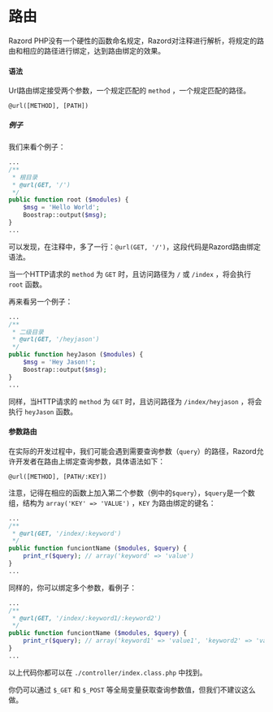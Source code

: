 # 路由

Razord PHP没有一个硬性的函数命名规定，Razord对注释进行解析，将规定的路由和相应的路径进行绑定，达到路由绑定的效果。

#### 语法

Url路由绑定接受两个参数，一个规定匹配的 `method` ，一个规定匹配的路径。 

```
@url([METHOD], [PATH])
```

##### 例子

我们来看个例子：

```php
...
/**
 * 根目录
 * @url(GET, '/')
 */
public function root ($modules) {
    $msg = 'Hello World';
    Boostrap::output($msg);
}
...
```
可以发现，在注释中，多了一行：`@url(GET, '/')`，这段代码是Razord路由绑定语法。

当一个HTTP请求的 `method` 为 `GET` 时，且访问路径为 `/` 或 `/index` ，将会执行 `root` 函数。

再来看另一个例子：
    
```php
...
/**
 * 二级目录
 * @url(GET, '/heyjason')
 */
public function heyJason ($modules) {
    $msg = 'Hey Jason!';
    Boostrap::output($msg);
}
...
```
同样，当HTTP请求的 `method` 为 `GET` 时，且访问路径为 `/index/heyjason` ，将会执行 `heyJason` 函数。

#### 参数路由

在实际的开发过程中，我们可能会遇到需要查询参数（`query`）的路径，Razord允许开发者在路由上绑定查询参数，具体语法如下：

```
@url([METHOD], [PATH/:KEY])
```

注意，记得在相应的函数上加入第二个参数（例中的`$query`），`$query`是一个数组，结构为 `array('KEY' => 'VALUE')` ，`KEY` 为路由绑定的键名：

```php
...
/**
 * @url(GET, '/index/:keyword')
 */
public function funciontName ($modules, $query) {
    print_r($query); // array('keyword' => 'value')
}
...
```

同样的，你可以绑定多个参数，看例子：

```php
...
/**
 * @url(GET, '/index/:keyword1/:keyword2')
 */
public function funciontName ($modules, $query) {
    print_r($query); // array('keyword1' => 'value1', 'keyword2' => 'value2')
}
...
```

以上代码你都可以在 `./controller/index.class.php` 中找到。

你仍可以通过 `$_GET` 和 `$_POST` 等全局变量获取查询参数值，但我们不建议这么做。